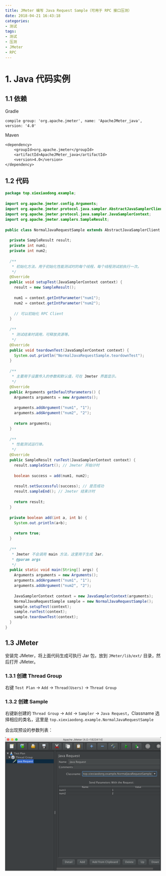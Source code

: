 ```yaml
---
title: JMeter 编写 Java Request Sample（可用于 RPC 接口压测）
date: 2018-04-21 16:43:18
categories:
- 测试
tags:
- 测试
- 压测
- JMeter
- RPC
---
```

# 1. Java 代码实例

## 1.1 依赖

Gradle

```shell
compile group: 'org.apache.jmeter', name: 'ApacheJMeter_java', version: '4.0'
```

Maven

```shell
<dependency>
    <groupId>org.apache.jmeter</groupId>
    <artifactId>ApacheJMeter_java</artifactId>
    <version>4.0</version>
</dependency>
```

## 1.2 代码

```java
package top.xiexiaodong.example;

import org.apache.jmeter.config.Arguments;
import org.apache.jmeter.protocol.java.sampler.AbstractJavaSamplerClient;
import org.apache.jmeter.protocol.java.sampler.JavaSamplerContext;
import org.apache.jmeter.samplers.SampleResult;

public class NormalJavaRequestSample extends AbstractJavaSamplerClient {

  private SampleResult result;
  private int num1;
  private int num2;

  /**
   * 初始化方法，用于初始化性能测试时的每个线程，每个线程测试前执行一次。
   */
  @Override
  public void setupTest(JavaSamplerContext context) {
    result = new SampleResult();

    num1 = context.getIntParameter("num1");
    num2 = context.getIntParameter("num2");

    // 可以初始化 RPC Client
  }

  /**
   * 测试结束时调用，可释放资源等。
   */
  @Override
  public void teardownTest(JavaSamplerContext context) {
    System.out.println("NormalJavaRequestSample.teardownTest");
  }

  /**
   * 主要用于设置传入的参数和默认值，可在 Jmeter 界面显示。
   */
  @Override
  public Arguments getDefaultParameters() {
    Arguments arguments = new Arguments();

    arguments.addArgument("num1", "1");
    arguments.addArgument("num2", "2");

    return arguments;
  }

  /**
   * 性能测试运行体。
   */
  @Override
  public SampleResult runTest(JavaSamplerContext context) {
    result.sampleStart(); // Jmeter 开始计时

    boolean success = add(num1, num2);

    result.setSuccessful(success); // 是否成功
    result.sampleEnd(); // Jmeter 结束计时

    return result;
  }

  private boolean add(int a, int b) {
    System.out.println(a+b);

    return true;
  }

  /**
   * Jmeter 不会调用 main 方法，这里用于生成 Jar。
   * @param args
   */
  public static void main(String[] args) {
    Arguments arguments = new Arguments();
    arguments.addArgument("num1", "1");
    arguments.addArgument("num2", "2");

    JavaSamplerContext context = new JavaSamplerContext(arguments);
    NormalJavaRequestSample sample = new NormalJavaRequestSample();
    sample.setupTest(context);
    sample.runTest(context);
    sample.teardownTest(context);
  }
}
```

## 1.3 JMeter

安装完 JMeter，将上面代码生成可执行 Jar 包，放到 `JMeter/lib/ext/` 目录，然后打开 JMeter。

### 1.3.1 创建 Thread Group

右键 `Test Plan` -> `Add` -> `Thread(Users)` -> `Thread Group`

### 1.3.2 创建 Sample

右键新创建的 `Thread Group` -> `Add` -> `Sampler` -> `Java Request`，Classname 选择相应的类名，这里是 `top.xiexiaodong.example.NormalJavaRequestSample`

会出现预设的参数列表：

![1](/source/image/2018-04-21-1/1.png)